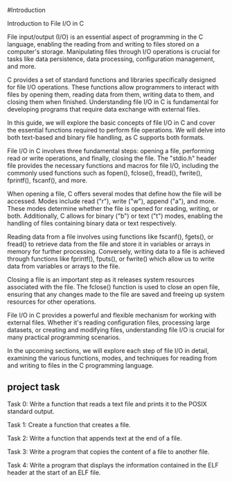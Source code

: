 #Introduction

Introduction to File I/O in C

File input/output (I/O) is an essential aspect of programming in the C language, enabling the reading from and writing to files stored on a computer's storage. Manipulating files through I/O operations is crucial for tasks like data persistence, data processing, configuration management, and more.

C provides a set of standard functions and libraries specifically designed for file I/O operations. These functions allow programmers to interact with files by opening them, reading data from them, writing data to them, and closing them when finished. Understanding file I/O in C is fundamental for developing programs that require data exchange with external files.

In this guide, we will explore the basic concepts of file I/O in C and cover the essential functions required to perform file operations. We will delve into both text-based and binary file handling, as C supports both formats.

File I/O in C involves three fundamental steps: opening a file, performing read or write operations, and finally, closing the file. The "stdio.h" header file provides the necessary functions and macros for file I/O, including the commonly used functions such as fopen(), fclose(), fread(), fwrite(), fprintf(), fscanf(), and more.

When opening a file, C offers several modes that define how the file will be accessed. Modes include read ("r"), write ("w"), append ("a"), and more. These modes determine whether the file is opened for reading, writing, or both. Additionally, C allows for binary ("b") or text ("t") modes, enabling the handling of files containing binary data or text respectively.

Reading data from a file involves using functions like fscanf(), fgets(), or fread() to retrieve data from the file and store it in variables or arrays in memory for further processing. Conversely, writing data to a file is achieved through functions like fprintf(), fputs(), or fwrite() which allow us to write data from variables or arrays to the file.

Closing a file is an important step as it releases system resources associated with the file. The fclose() function is used to close an open file, ensuring that any changes made to the file are saved and freeing up system resources for other operations.

File I/O in C provides a powerful and flexible mechanism for working with external files. Whether it's reading configuration files, processing large datasets, or creating and modifying files, understanding file I/O is crucial for many practical programming scenarios.

In the upcoming sections, we will explore each step of file I/O in detail, examining the various functions, modes, and techniques for reading from and writing to files in the C programming language.

## project task

Task 0: Write a function that reads a text file and prints it to the POSIX standard output.

Task 1: Create a function that creates a file.

Task 2: Write a function that appends text at the end of a file.

Task 3: Write a program that copies the content of a file to another file.

Task 4: Write a program that displays the information contained in the ELF header at the start of an ELF file.
